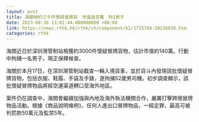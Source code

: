 ```yaml
---
layout: post
title: 海關檢約三千件懷疑冒牌貨　市值過百萬　拘1男子
date: 2023-08-30 13:01:44.000000000 +08:00
link: https://news.rthk.hk/rthk/ch/component/k2/1715768-20230830.htm
categories: rthk
---
```


海關近日於深圳灣管制站檢獲約3000件懷疑冒牌貨物，估計市值約140萬。行動中拘捕一名男子，現正保釋候查。

海關於本月17日，在深圳灣管制站截查一輛入境貨車，並於貨斗內發現該批懷疑冒牌貨物，包括衣服、鞋履、手袋及手錶，遂拘捕52歲男司機。初步調查顯示，該批懷疑冒牌物品將經空運渠道轉口至海外地區。

案件仍在調查中，海關會繼續加強與內地及海外執法機關合作，嚴厲打擊跨境冒牌物品活動。根據《商品說明條例》，任何人進出口冒牌物品，一經定罪，最高可被判罰款50萬元及監禁5年。

